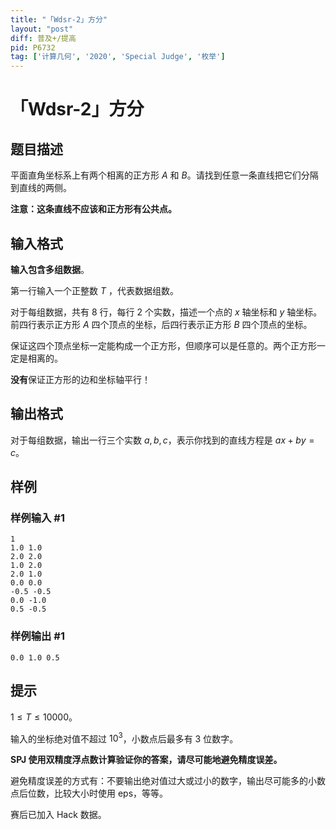 ```yaml
---
title: "「Wdsr-2」方分"
layout: "post"
diff: 普及+/提高
pid: P6732
tag: ['计算几何', '2020', 'Special Judge', '枚举']
---
```

# 「Wdsr-2」方分
## 题目描述

平面直角坐标系上有两个相离的正方形 $A$ 和 $B$。请找到任意一条直线把它们分隔到直线的两侧。

**注意：这条直线不应该和正方形有公共点。**
## 输入格式

**输入包含多组数据**。

第一行输入一个正整数 $T$ ，代表数据组数。

对于每组数据，共有 $8$ 行，每行 $2$ 个实数，描述一个点的 $x$ 轴坐标和 $y$ 轴坐标。前四行表示正方形 $A$ 四个顶点的坐标，后四行表示正方形 $B$ 四个顶点的坐标。

保证这四个顶点坐标一定能构成一个正方形，但顺序可以是任意的。两个正方形一定是相离的。

**没有**保证正方形的边和坐标轴平行！
## 输出格式

对于每组数据，输出一行三个实数 $a,b,c$，表示你找到的直线方程是 $ax+by=c$。
## 样例

### 样例输入 #1
```
1
1.0 1.0
2.0 2.0
1.0 2.0
2.0 1.0
0.0 0.0
-0.5 -0.5
0.0 -1.0
0.5 -0.5
```
### 样例输出 #1
```
0.0 1.0 0.5
```
## 提示

$1\le T\le 10000$。

输入的坐标绝对值不超过 $10^3$，小数点后最多有 $3$ 位数字。

**SPJ 使用双精度浮点数计算验证你的答案，请尽可能地避免精度误差。**

避免精度误差的方式有：不要输出绝对值过大或过小的数字，输出尽可能多的小数点后位数，比较大小时使用 eps，等等。

赛后已加入 Hack 数据。
